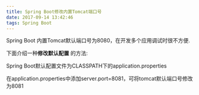```yaml
---
title: Spring Boot修改内置Tomcat端口号
date: 2017-09-14 13:42:46
tags: Spring Boot
---
```




Spring Boot 内置Tomcat默认端口号为8080，在开发多个应用调试时很不方便.

下面介绍一种**修改默认配置** 的方法:

Spring Boot默认配置文件为CLASSPATH下的application.properties

在application.properties中添加server.port=8081，可将tomcat默认端口号修改为8081